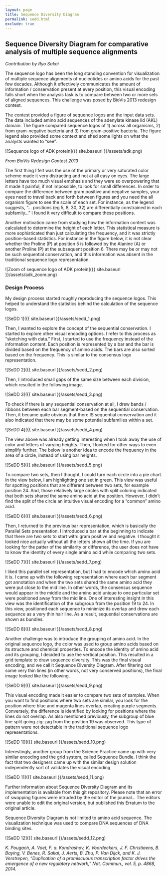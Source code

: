 ```yaml
---
layout: page
title: Sequence Diversity Diagram
permalink: sedd.html
exclude: true
---
```

## Sequence Diversity Diagram for comparative analysis of multiple sequence alignments

*Contribution by Ryo Sakai*

The sequence logo has been the long standing convention for visualization of multiple sequence alignments of nucleotides or amino acids for the past few decades. Although it effectively communicates the amount of information / conservation present at every position, this visual encoding falls short when the analysis task is to compare between two or more sets of aligned sequences. This challenge was posed by BioVis 2013 redesign contest.

The contest provided a figure of sequence logos and the input data sets. The data included amino acid sequences of the adenylate kinase lid (AKL) domain. The figure compared sequence logos of 1) across all organisms, 2) from gram-negative bacteria and 3) from gram-positive bacteria. The figure legend also provided some context and shed some lights on what the analysts wanted to “see”.

![Sequence logo of ADK protein]({{ site.baseurl }}/assets/adk.png)

*From BioVis Redesign Contest 2013*

The first thing I felt was the use of the primary or very saturated color scheme made it very distracting and not at all easy on eyes. The large letters have too much visual emphasis and they were so overpowering that it made it painful, if not impossible, to look for small differences. In order to compare the difference between gram positive and negative samples, your eyes need to travel back and forth between figures and you need the all organism figure to see the scale of each set. For instance, as the legend suggests, “… positions (eg 5, 8, 30, 32) are differentially constrained in each subfamily…” I found it very difficult to compare these positions.

Another motivation came from studying how the information content was calculated to determine the height of each letter. This statistical measure is more sophisticated than just calculating the frequency, and it was strictly position-based statistics. For instance in the figure below, it is not clear whether the Proline (P) at position 5 is followed by the Alanine (A) or another Proline (P) at the subsequent position 6. There may be or may not be such sequential conservation, and this information was absent in the traditional sequence logo representation.

![Zoom of sequence logo of ADK protein]({{ site.baseurl }}/assets/adk_zoom.png)

### Design Process

My design process started roughly reproducing the sequence logos. This helped to understand the statistics behind the calculation of the sequence logos.

![SeDD 1]({{ site.baseurl }}/assets/sedd_1.png)

Then, I wanted to explore the concept of the sequential conservation. I started to explore other visual encoding options. I refer to this process as “sketching with data.” First, I started to use the frequency instead of the information content. Each position is represented by a bar and the bar is divided based on the frequency of amino acids. The bars are also sorted based on the frequency. This is similar to the consensus logo representation.

![SeDD 2]({{ site.baseurl }}/assets/sedd_2.png)

Then, I introduced small gaps of the same size between each division, which resulted in the following image.

![SeDD 3]({{ site.baseurl }}/assets/sedd_3.png)

To check if there is any sequential conservation at all, I drew bands / ribbons between each bar segment-based on the sequential conservation. Then, it became quite obvious that there IS sequential conservation and it also indicated that there may be some potential subfamilies within a set.

![SeDD 4]({{ site.baseurl }}/assets/sedd_4.png)

The view above was already getting interesting when I took away the use of color and letters of varying heights.  Then, I looked for other ways to even simplify further. The below is another idea to encode the frequency in the area of a circle, instead of using bar heights.

![SeDD 5]({{ site.baseurl }}/assets/sedd_5.png)

To compare two sets, then I thought, I could turn each circle into a pie chart.  In the view below, I am highlighting one set in green.  This view was useful for spotting positions that are different between two sets, for example position 24.  And, those relatively large circles with split coloring indicated that both sets shared the same amino acid at the position. However, I didn’t find the split of the circle an intuitive visual encoding for a “common” amino acid.

![SeDD 6]({{ site.baseurl }}/assets/sedd_6.png)

Then, I returned to the previous bar representation, which is basically the Parallel Sets presentation. I introduced a bar at the beginning to indicate that there are two sets to start with: gram positive and negative. I thought it looked nice actually without all the letters shown all the time. If you are looking for the patter of the similarity or difference, the user does not have to know the identity of every single amino acid while comparing two sets.

![SeDD 7]({{ site.baseurl }}/assets/sedd_7.png)

I liked this parallel set representation, but I had to encode which amino acid it is. I came up with the following representation where each bar segment got annotation and when the two sets shared the same amino acid they were put close to the mid line. In other words, the consensus sequence would appear in the middle and the amino acid unique to one particular set were positioned away from the mid line. One of interesting insight in this view was the identification of the subgroup from the position 19 to 24. In this view, positioned each sequence to minimize its overlap and drew each sequence as a very thin hair line. As a result, sequential conservations are shown as bundles.

![SeDD 8]({{ site.baseurl }}/assets/sedd_8.png)

Another challenge was to introduce the grouping of amino acid. In the original sequence logo, the color was used to group amino acids based on its structure and chemical properties. To encode the identity of amino acid and its grouping, I decided to use the vertical position. This resulted in a grid template to draw sequence diversity. This was the final visual encoding, and we call it Sequence Diversity Diagram. After filtering out some very thin lines (in other words, not very conserved positions), the final image looked like the following.

![SeDD 9]({{ site.baseurl }}/assets/sedd_9.png)

This visual encoding made it easier to compare two sets of samples. When you want to find positions where two sets are similar, you look for the position where blue and magenta lines overlap, creating purple segments. Conversely, the difference is identified by looking for positions where the lines do not overlap. As also mentioned previously, the subgroup of blue line split going zig-zag from the position 19 was observed. This type of pattern were not detectable in the traditional sequence logo representations.

![SeDD 10]({{ site.baseurl }}/assets/sedd_10.png)

Interestingly, another group from the Science Practice came up with very similar encoding and the grid system, called Sequence Bundle. I think the fact that two designers came up with the similar design solution independently sort of validates the visual encoding.

![SeDD 11]({{ site.baseurl }}/assets/sedd_11.png)

Further information about Sequence Diversity Diagram and its implementation is available from this git repository. Please note that an error of swapping figures were intruded by the editor of the journal… The editors were unable to edit the original version, but published this Erratum to the original article.

Sequence Diversity Diagram is not limited to amino acid sequence. The visualization technique was used to compare DNA sequences of DNA binding sites.

![SeDD 12]({{ site.baseurl }}/assets/sedd_12.png)

*K. Pougach, A. Voet, F. a. Kondrashov, K. Voordeckers, J. F. Christiaens, B. Baying, V. Benes, R. Sakai, J. Aerts, B. Zhu, P. Van Dijck, and K. J. Verstrepen, “Duplication of a promiscuous transcription factor drives the emergence of a new regulatory network,” Nat. Commun., vol. 5, p. 4868, 2014.*
